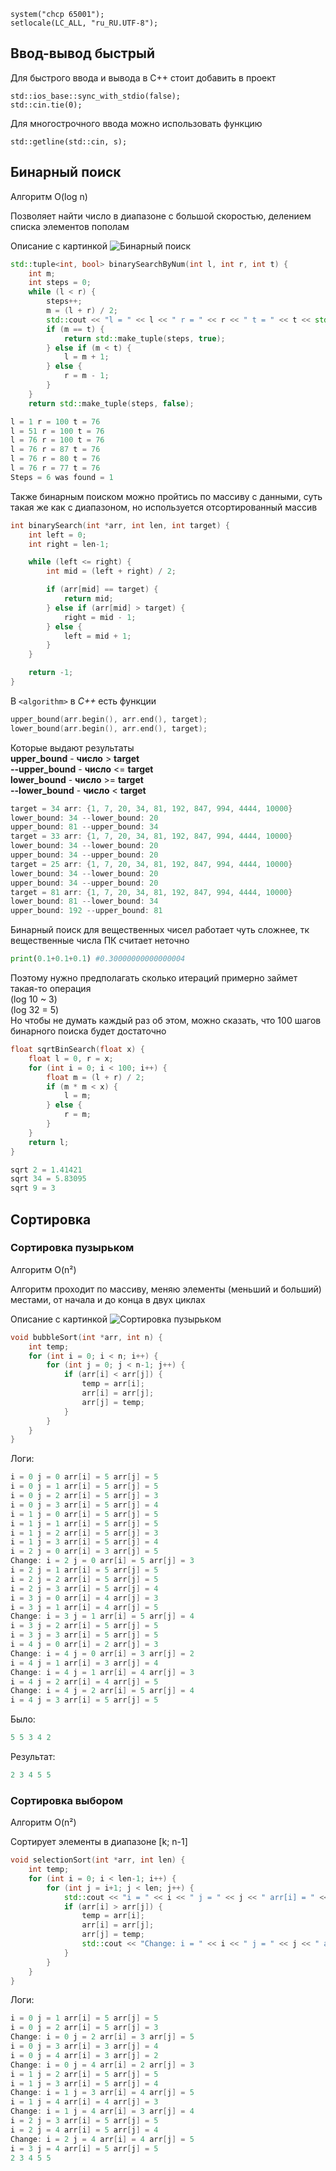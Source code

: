 ```
system("chcp 65001");
setlocale(LC_ALL, "ru_RU.UTF-8");
```

## Ввод-вывод быстрый

Для быстрого ввода и вывода в C++ стоит добавить
в проект 

```
std::ios_base::sync_with_stdio(false);
std::cin.tie(0);
```

Для многострочного ввода можно использовать функцию

```
std::getline(std::cin, s);
```

## Бинарный поиск

Алгоритм O(log n)

Позволяет найти число в диапазоне с большой скоростью, делением списка элементов
пополам

Описание с картинкой
![Бинарный поиск](imagesWithDescription/binarySearch.jpg)

```C++
std::tuple<int, bool> binarySearchByNum(int l, int r, int t) {
    int m;
    int steps = 0;
    while (l < r) {
        steps++;
        m = (l + r) / 2;
        std::cout << "l = " << l << " r = " << r << " t = " << t << std::endl;
        if (m == t) {
            return std::make_tuple(steps, true);
        } else if (m < t) {
            l = m + 1;
        } else {
            r = m - 1;
        }
    }
    return std::make_tuple(steps, false);
```

```C++
l = 1 r = 100 t = 76
l = 51 r = 100 t = 76
l = 76 r = 100 t = 76
l = 76 r = 87 t = 76
l = 76 r = 80 t = 76
l = 76 r = 77 t = 76
Steps = 6 was found = 1
```

Также бинарным поиском можно пройтись по массиву с данными, суть такая же как с диапазоном, но
используется отсортированный массив
```C++
int binarySearch(int *arr, int len, int target) {
    int left = 0;
    int right = len-1;

    while (left <= right) {
        int mid = (left + right) / 2;

        if (arr[mid] == target) {
            return mid;
        } else if (arr[mid] > target) {
            right = mid - 1;
        } else {
            left = mid + 1;
        }
    }

    return -1;
}
```

В ```<algorithm>``` в *C++* есть функции 
```C++
upper_bound(arr.begin(), arr.end(), target);
lower_bound(arr.begin(), arr.end(), target);
```

Которые выдают результаты<br>
**upper_bound** - **число** > **target**<br>
**--upper_bound** - **число** <= **target**<br>
**lower_bound** - **число** >= **target**<br>
**--lower_bound** - **число** < **target**

```C++
target = 34 arr: {1, 7, 20, 34, 81, 192, 847, 994, 4444, 10000}
lower_bound: 34 --lower_bound: 20
upper_bound: 81 --upper_bound: 34
target = 33 arr: {1, 7, 20, 34, 81, 192, 847, 994, 4444, 10000}
lower_bound: 34 --lower_bound: 20
upper_bound: 34 --upper_bound: 20
target = 25 arr: {1, 7, 20, 34, 81, 192, 847, 994, 4444, 10000}
lower_bound: 34 --lower_bound: 20
upper_bound: 34 --upper_bound: 20
target = 81 arr: {1, 7, 20, 34, 81, 192, 847, 994, 4444, 10000}
lower_bound: 81 --lower_bound: 34
upper_bound: 192 --upper_bound: 81
```

Бинарный поиск для вещественных чисел работает чуть сложнее, тк
вещественные числа ПК считает неточно

```Python
print(0.1+0.1+0.1) #0.30000000000000004
```

Поэтому нужно предполагать сколько итераций примерно займет такая-то операция<br>
(log 10 ~ 3)<br>
(log 32 = 5)<br>
Но чтобы не думать каждый раз об этом, можно сказать, что 100 шагов бинарного поиска будет достаточно

```C++
float sqrtBinSearch(float x) {
    float l = 0, r = x;
    for (int i = 0; i < 100; i++) {
        float m = (l + r) / 2;
        if (m * m < x) {
            l = m;
        } else {
            r = m;
        }
    }
    return l;
}
```

```C++
sqrt 2 = 1.41421
sqrt 34 = 5.83095
sqrt 9 = 3
```

## Сортировка

### Сортировка пузырьком

Алгоритм O(n²)

Алгоритм проходит по массиву, 
меняю элементы (меньший и больший) местами,
от начала и до конца в двух циклах

Описание с картинкой
![Сортировка пузырьком](imagesWithDescription/bubbleSort.jpg)

```C++
void bubbleSort(int *arr, int n) {
    int temp;
    for (int i = 0; i < n; i++) {
        for (int j = 0; j < n-1; j++) {
            if (arr[i] < arr[j]) {
                temp = arr[i];
                arr[i] = arr[j];
                arr[j] = temp;
            }
        }
    }
}
```

Логи:
```C++
i = 0 j = 0 arr[i] = 5 arr[j] = 5
i = 0 j = 1 arr[i] = 5 arr[j] = 5
i = 0 j = 2 arr[i] = 5 arr[j] = 3
i = 0 j = 3 arr[i] = 5 arr[j] = 4
i = 1 j = 0 arr[i] = 5 arr[j] = 5
i = 1 j = 1 arr[i] = 5 arr[j] = 5
i = 1 j = 2 arr[i] = 5 arr[j] = 3
i = 1 j = 3 arr[i] = 5 arr[j] = 4
i = 2 j = 0 arr[i] = 3 arr[j] = 5
Change: i = 2 j = 0 arr[i] = 5 arr[j] = 3
i = 2 j = 1 arr[i] = 5 arr[j] = 5
i = 2 j = 2 arr[i] = 5 arr[j] = 5
i = 2 j = 3 arr[i] = 5 arr[j] = 4
i = 3 j = 0 arr[i] = 4 arr[j] = 3
i = 3 j = 1 arr[i] = 4 arr[j] = 5
Change: i = 3 j = 1 arr[i] = 5 arr[j] = 4
i = 3 j = 2 arr[i] = 5 arr[j] = 5
i = 3 j = 3 arr[i] = 5 arr[j] = 5
i = 4 j = 0 arr[i] = 2 arr[j] = 3
Change: i = 4 j = 0 arr[i] = 3 arr[j] = 2
i = 4 j = 1 arr[i] = 3 arr[j] = 4
Change: i = 4 j = 1 arr[i] = 4 arr[j] = 3
i = 4 j = 2 arr[i] = 4 arr[j] = 5
Change: i = 4 j = 2 arr[i] = 5 arr[j] = 4
i = 4 j = 3 arr[i] = 5 arr[j] = 5
```

Было:
```C++
5 5 3 4 2
```

Результат:
```C++
2 3 4 5 5
```

### Сортировка выбором

Алгоритм O(n²)

Сортирует элементы в диапазоне [k; n-1]

```C++
void selectionSort(int *arr, int len) {
    int temp;
    for (int i = 0; i < len-1; i++) {
        for (int j = i+1; j < len; j++) {
            std::cout << "i = " << i << " j = " << j << " arr[i] = " << arr[i] << " arr[j] = " << arr[j] << std::endl;
            if (arr[i] > arr[j]) {
                temp = arr[i];
                arr[i] = arr[j];
                arr[j] = temp;
                std::cout << "Change: i = " << i << " j = " << j << " arr[i] = " << arr[i] << " arr[j] = " << arr[j] << std::endl;
            }
        }
    }
}
```

Логи:

```C++
i = 0 j = 1 arr[i] = 5 arr[j] = 5
i = 0 j = 2 arr[i] = 5 arr[j] = 3
Change: i = 0 j = 2 arr[i] = 3 arr[j] = 5
i = 0 j = 3 arr[i] = 3 arr[j] = 4
i = 0 j = 4 arr[i] = 3 arr[j] = 2
Change: i = 0 j = 4 arr[i] = 2 arr[j] = 3
i = 1 j = 2 arr[i] = 5 arr[j] = 5
i = 1 j = 3 arr[i] = 5 arr[j] = 4
Change: i = 1 j = 3 arr[i] = 4 arr[j] = 5
i = 1 j = 4 arr[i] = 4 arr[j] = 3
Change: i = 1 j = 4 arr[i] = 3 arr[j] = 4
i = 2 j = 3 arr[i] = 5 arr[j] = 5
i = 2 j = 4 arr[i] = 5 arr[j] = 4
Change: i = 2 j = 4 arr[i] = 4 arr[j] = 5
i = 3 j = 4 arr[i] = 5 arr[j] = 5
2 3 4 5 5
```